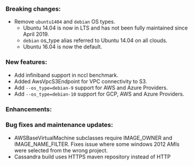 ### Breaking changes:
- Remove `ubuntu1404` and `debian` OS types.
  - Ubuntu 14.04 is now in LTS and has not been fully maintained since April
    2019.
  - `debian` os_type alias referred to Ubuntu 14.04 on all clouds.
  - Ubuntu 16.04 is now the default.

### New features:
- Add infiniband support in nccl benchmark.
- Added AwsVpcS3Endpoint for VPC connectivity to S3.
- Add `--os_type=debian-9` support for AWS and Azure Providers.
- Add `--os_type=debian-10` support for GCP, AWS and Azure Providers.

### Enhancements:

### Bug fixes and maintenance updates:

-   AWSBaseVirtualMachine subclasses require IMAGE_OWNER and IMAGE_NAME_FILTER.
    Fixes issue where some windows 2012 AMIs were selected from the wrong
    project.
-   Cassandra build uses HTTPS maven repository instead of HTTP
